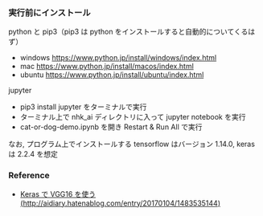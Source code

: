 ### 実行前にインストール

python と pip3（pip3 は python をインストールすると自動的についてくるはず）

- windows https://www.python.jp/install/windows/index.html
- mac https://www.python.jp/install/macos/index.html
- ubuntu https://www.python.jp/install/ubuntu/index.html

jupyter

- pip3 install jupyter をターミナルで実行
- ターミナル上で nhk_ai ディレクトリに入って jupyter notebook を実行
- cat-or-dog-demo.ipynb を開き Restart & Run All で実行

なお, プログラム上でインストールする tensorflow はバージョン 1.14.0, keras は 2.2.4 を想定

### Reference

- [Keras で VGG16 を使う(http://aidiary.hatenablog.com/entry/20170104/1483535144)](http://aidiary.hatenablog.com/entry/20170104/1483535144)
